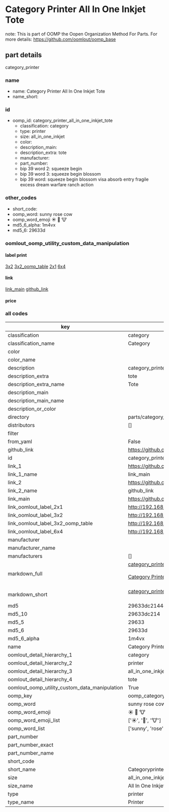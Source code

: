 # Category Printer All In One Inkjet Tote  

note: This is part of OOMP the Oopen Organization Method For Parts. For more details: https://github.com/oomlout/oomp_base

##  part details



category_printer

### name
* name: Category Printer All In One Inkjet Tote
* name_short: 
### id
* oomp_id: category_printer_all_in_one_inkjet_tote
  * classification: category
  * type: printer
  * size: all_in_one_inkjet
  * color: 
  * description_main: 
  * description_extra: tote
  * manufacturer: 
  * part_number: 
  * bip 39 word 2: squeeze begin
  * bip 39 word 3: squeeze begin blossom
  * bip 39 word: squeeze begin blossom visa absorb entry fragile excess dream warfare ranch action

### other_codes
* short_code: 
* oomp_word: sunny rose cow
* oomp_word_emoji :sunny: :rose: :cow:
* md5_6_alpha: 1m4vx
* md5_6: 29633d






### oomlout_oomp_utility_custom_data_manipulation
#### label print
[3x2](http://192.168.1.245:1112/?label=oomp%201m4vx)
[3x2_oomp_table](http://192.168.1.107:1112/?label=oomp%201m4vx)
[2x1](http://192.168.1.242:1112/?label=oomp%201m4vx)
[6x4](http://192.168.1.55:1112/?label=oomp%201m4vx)    

#### link

[link_main](https://github.com/oomlout/oomlout_oomp_current_version_messy/tree/main/parts/category_printer_all_in_one_inkjet_tote) [github_link](https://github.com/oomlout/oomlout_oomp_part_src/tree/main/parts/category_printer_all_in_one_inkjet_tote)                             

#### price







### all codes 
| key | value |  
| --- | --- |  
| classification | category |  
| classification_name | Category |  
| color |  |  
| color_name |  |  
| description | category_printer |  
| description_extra | tote |  
| description_extra_name | Tote |  
| description_main |  |  
| description_main_name |  |  
| description_or_color |   |  
| directory | parts/category_printer_all_in_one_inkjet_tote |  
| distributors | [] |  
| filter |  |  
| from_yaml | False |  
| github_link | https://github.com/oomlout/oomlout_oomp_part_src/tree/main/parts/category_printer_all_in_one_inkjet_tote |  
| id | category_printer_all_in_one_inkjet_tote |  
| link_1 | https://github.com/oomlout/oomlout_oomp_current_version_messy/tree/main/parts/category_printer_all_in_one_inkjet_tote |  
| link_1_name | link_main |  
| link_2 | https://github.com/oomlout/oomlout_oomp_part_src/tree/main/parts/category_printer_all_in_one_inkjet_tote |  
| link_2_name | github_link |  
| link_main | https://github.com/oomlout/oomlout_oomp_current_version_messy/tree/main/parts/category_printer_all_in_one_inkjet_tote |  
| link_oomlout_label_2x1 | http://192.168.1.242:1112/?label=oomp%201m4vx |  
| link_oomlout_label_3x2 | http://192.168.1.245:1112/?label=oomp%201m4vx |  
| link_oomlout_label_3x2_oomp_table | http://192.168.1.107:1112/?label=oomp%201m4vx |  
| link_oomlout_label_6x4 | http://192.168.1.55:1112/?label=oomp%201m4vx |  
| manufacturer |  |  
| manufacturer_name |  |  
| manufacturers | [] |  
| markdown_full | [category_printer_all_in_one_inkjet_tote](https://github.com/oomlout/oomlout_oomp_current_version_messy/tree/main/parts/category_printer_all_in_one_inkjet_tote)<br>[](https://github.com/oomlout/oomlout_oomp_current_version_messy/tree/main/parts/category_printer_all_in_one_inkjet_tote)<br>[Category Printer All In One Inkjet Tote](https://github.com/oomlout/oomlout_oomp_current_version_messy/tree/main/parts/category_printer_all_in_one_inkjet_tote)<br><br> |  
| markdown_short | [category_printer_all_in_one_inkjet_tote](https://github.com/oomlout/oomlout_oomp_current_version_messy/tree/main/parts/category_printer_all_in_one_inkjet_tote)<br><br> |  
| md5 | 29633dc2144e8b8d2e806f4a3005169c |  
| md5_10 | 29633dc214 |  
| md5_5 | 29633 |  
| md5_6 | 29633d |  
| md5_6_alpha | 1m4vx |  
| name | Category Printer All In One Inkjet Tote |  
| oomlout_detail_hierarchy_1 | category |  
| oomlout_detail_hierarchy_2 | printer |  
| oomlout_detail_hierarchy_3 | all_in_one_inkjet |  
| oomlout_detail_hierarchy_4 | tote |  
| oomlout_oomp_utility_custom_data_manipulation | True |  
| oomp_key | oomp_category_printer_all_in_one_inkjet_tote |  
| oomp_word | sunny rose cow |  
| oomp_word_emoji | :sunny: :rose: :cow: |  
| oomp_word_emoji_list | [':sunny:', ':rose:', ':cow:'] |  
| oomp_word_list | ['sunny', 'rose', 'cow'] |  
| part_number |  |  
| part_number_exact |  |  
| part_number_name |  |  
| short_code |  |  
| short_name | Categoryprinter |  
| size | all_in_one_inkjet |  
| size_name | All In One Inkjet |  
| type | printer |  
| type_name | Printer |  
